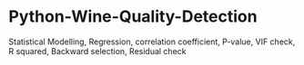 # Python-Wine-Quality-Detection
Statistical Modelling, Regression, correlation coefficient, P-value, VIF check, R squared, Backward selection, Residual check
